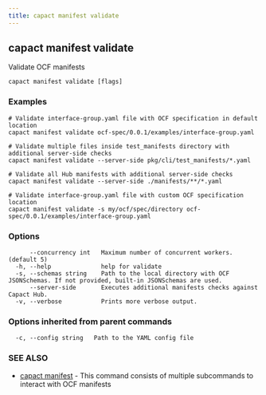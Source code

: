 ```yaml
---
title: capact manifest validate
---
```


## capact manifest validate

Validate OCF manifests

```
capact manifest validate [flags]
```

### Examples

```
# Validate interface-group.yaml file with OCF specification in default location
capact manifest validate ocf-spec/0.0.1/examples/interface-group.yaml

# Validate multiple files inside test_manifests directory with additional server-side checks
capact manifest validate --server-side pkg/cli/test_manifests/*.yaml

# Validate all Hub manifests with additional server-side checks
capact manifest validate --server-side ./manifests/**/*.yaml

# Validate interface-group.yaml file with custom OCF specification location 
capact manifest validate -s my/ocf/spec/directory ocf-spec/0.0.1/examples/interface-group.yaml
```

### Options

```
      --concurrency int   Maximum number of concurrent workers. (default 5)
  -h, --help              help for validate
  -s, --schemas string    Path to the local directory with OCF JSONSchemas. If not provided, built-in JSONSchemas are used.
      --server-side       Executes additional manifests checks against Capact Hub.
  -v, --verbose           Prints more verbose output.
```

### Options inherited from parent commands

```
  -c, --config string   Path to the YAML config file
```

### SEE ALSO

* [capact manifest](capact_manifest.md)	 - This command consists of multiple subcommands to interact with OCF manifests

